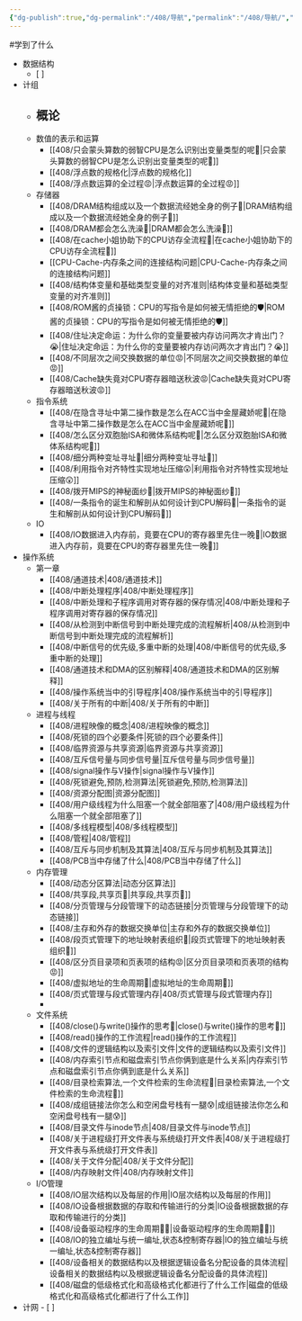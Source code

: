 ```yaml
---
{"dg-publish":true,"dg-permalink":"/408/导航","permalink":"/408/导航/","dgShowBacklinks":true,"dgShowLocalGraph":true,"dgShowInlineTitle":true}
---
```


#学到了什么 
- 数据结构
	- [ ] 
- 计组
	- 概论
		- 
	- 数值的表示和运算
		- [[408/只会蒙头算数的弱智CPU是怎么识别出变量类型的呢🤔\|只会蒙头算数的弱智CPU是怎么识别出变量类型的呢🤔]]
		- [[408/浮点数的规格化\|浮点数的规格化]]
		- [[408/浮点数运算的全过程😡\|浮点数运算的全过程😡]]
	- 存储器
		- [[408/DRAM结构组成以及一个数据流经她全身的例子🥵\|DRAM结构组成以及一个数据流经她全身的例子🥵]]
		- [[408/DRAM都会怎么洗澡🥵\|DRAM都会怎么洗澡🥵]]
		- [[408/在cache小姐协助下的CPU访存全流程🤔\|在cache小姐协助下的CPU访存全流程🤔]]
		- [[CPU-Cache-内存条之间的连接结构问题\|CPU-Cache-内存条之间的连接结构问题]]
		- [[408/结构体变量和基础类型变量的对齐准则\|结构体变量和基础类型变量的对齐准则]]
		- [[408/ROM酱的贞操锁：CPU的写指令是如何被无情拒绝的🛡️\|ROM酱的贞操锁：CPU的写指令是如何被无情拒绝的🛡️]]
		- [[408/住址决定命运：为什么你的变量要被内存访问两次才肯出门？😭\|住址决定命运：为什么你的变量要被内存访问两次才肯出门？😭]]
		- [[408/不同层次之间交换数据的单位😡\|不同层次之间交换数据的单位😡]]
		- [[408/Cache缺失竟对CPU寄存器暗送秋波😡\|Cache缺失竟对CPU寄存器暗送秋波😡]]
	- 指令系统
		- [[408/在隐含寻址中第二操作数是怎么在ACC当中金屋藏娇呢🤔\|在隐含寻址中第二操作数是怎么在ACC当中金屋藏娇呢🤔]]
		- [[408/怎么区分双胞胎ISA和微体系结构呢🤔\|怎么区分双胞胎ISA和微体系结构呢🤔]]
		- [[408/细分两种变址寻址🤔\|细分两种变址寻址🤔]]
		- [[408/利用指令对齐特性实现地址压缩😲\|利用指令对齐特性实现地址压缩😲]]
		- [[408/拨开MIPS的神秘面纱🥵\|拨开MIPS的神秘面纱🥵]]
		- [[408/一条指令的诞生和解剖从如何设计到CPU解码🤔\|一条指令的诞生和解剖从如何设计到CPU解码🤔]]
	- IO
		- [[408/IO数据进入内存前，竟要在CPU的寄存器里先住一晚🥵\|IO数据进入内存前，竟要在CPU的寄存器里先住一晚🥵]]
- 操作系统
	- 第一章
		- [[408/通道技术\|408/通道技术]]
		- [[408/中断处理程序\|408/中断处理程序]]
		- [[408/中断处理和子程序调用对寄存器的保存情况\|408/中断处理和子程序调用对寄存器的保存情况]]
		- [[408/从检测到中断信号到中断处理完成的流程解析\|408/从检测到中断信号到中断处理完成的流程解析]]
		- [[408/中断信号的优先级,多重中断的处理\|408/中断信号的优先级,多重中断的处理]]
		- [[408/通道技术和DMA的区别解释\|408/通道技术和DMA的区别解释]]
		- [[408/操作系统当中的引导程序\|408/操作系统当中的引导程序]]
		- [[408/关于所有的中断\|408/关于所有的中断]]
	- 进程与线程
		- [[408/进程映像的概念\|408/进程映像的概念]]
		- [[408/死锁的四个必要条件\|死锁的四个必要条件]]
		- [[408/临界资源与共享资源\|临界资源与共享资源]]
		- [[408/互斥信号量与同步信号量\|互斥信号量与同步信号量]]
		- [[408/signal操作与V操作\|signal操作与V操作]]
		- [[408/死锁避免,预防,检测算法\|死锁避免,预防,检测算法]]
		- [[408/资源分配图\|资源分配图]]
		- [[408/用户级线程为什么阻塞一个就全部阻塞了\|408/用户级线程为什么阻塞一个就全部阻塞了]]
		- [[408/多线程模型\|408/多线程模型]]
		- [[408/管程\|408/管程]]
		- [[408/互斥与同步机制及其算法\|408/互斥与同步机制及其算法]]
		- [[408/PCB当中存储了什么\|408/PCB当中存储了什么]]
	- 内存管理
		- [[408/动态分区算法\|动态分区算法]]
		- [[408/共享段,共享页🤔\|共享段,共享页🤔]]
		- [[408/分页管理与分段管理下的动态链接\|分页管理与分段管理下的动态链接]]
		- [[408/主存和外存的数据交换单位\|主存和外存的数据交换单位]]
		- [[408/段页式管理下的地址映射表组织🥰\|段页式管理下的地址映射表组织🥰]]
		- [[408/区分页目录项和页表项的结构😡\|区分页目录项和页表项的结构😡]]
		- [[408/虚拟地址的生命周期🥰\|虚拟地址的生命周期🥰]]
		- [[408/页式管理与段式管理内存\|408/页式管理与段式管理内存]]
		- 
	- 文件系统
		- [[408/close()与write()操作的思考🤔\|close()与write()操作的思考🤔]]
		- [[408/read()操作的工作流程\|read()操作的工作流程]]
		- [[408/文件的逻辑结构以及索引文件\|文件的逻辑结构以及索引文件]]
		- [[408/内存索引节点和磁盘索引节点你俩到底是什么关系\|内存索引节点和磁盘索引节点你俩到底是什么关系]]
		- [[408/目录检索算法,一个文件检索的生命流程🤔\|目录检索算法,一个文件检索的生命流程🤔]]
		- [[408/成组链接法你怎么和空闲盘号栈有一腿😰\|成组链接法你怎么和空闲盘号栈有一腿😰]]
		- [[408/目录文件与inode节点\|408/目录文件与inode节点]]
		- [[408/关于进程级打开文件表与系统级打开文件表\|408/关于进程级打开文件表与系统级打开文件表]]
		- [[408/关于文件分配\|408/关于文件分配]]
		- [[408/内存映射文件\|408/内存映射文件]]
	- I/O管理
		- [[408/IO层次结构以及每层的作用\|IO层次结构以及每层的作用]]
		- [[408/IO设备根据数据的存取和传输进行的分类\|IO设备根据数据的存取和传输进行的分类]]
		- [[408/设备驱动程序的生命周期😮‍💨\|设备驱动程序的生命周期😮‍💨]]
		- [[408/IO的独立编址与统一编址,状态&控制寄存器\|IO的独立编址与统一编址,状态&控制寄存器]]
		- [[408/设备相关的数据结构以及根据逻辑设备名分配设备的具体流程\|设备相关的数据结构以及根据逻辑设备名分配设备的具体流程]]
		- [[408/磁盘的低级格式化和高级格式化都进行了什么工作\|磁盘的低级格式化和高级格式化都进行了什么工作]]
- 计网
		- [ ]
